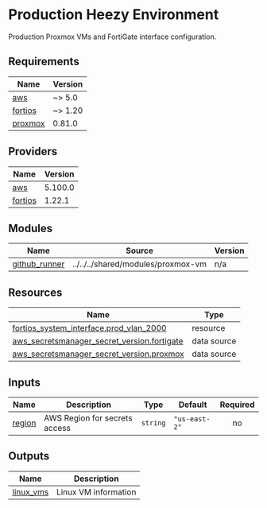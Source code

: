 # Production Heezy Environment

Production Proxmox VMs and FortiGate interface configuration.

<!-- BEGINNING OF PRE-COMMIT-TERRAFORM DOCS HOOK -->
## Requirements

| Name | Version |
|------|---------|
| <a name="requirement_aws"></a> [aws](#requirement\_aws) | ~> 5.0 |
| <a name="requirement_fortios"></a> [fortios](#requirement\_fortios) | ~> 1.20 |
| <a name="requirement_proxmox"></a> [proxmox](#requirement\_proxmox) | 0.81.0 |

## Providers

| Name | Version |
|------|---------|
| <a name="provider_aws"></a> [aws](#provider\_aws) | 5.100.0 |
| <a name="provider_fortios"></a> [fortios](#provider\_fortios) | 1.22.1 |

## Modules

| Name | Source | Version |
|------|--------|---------|
| <a name="module_github_runner"></a> [github\_runner](#module\_github\_runner) | ../../../shared/modules/proxmox-vm | n/a |

## Resources

| Name | Type |
|------|------|
| [fortios_system_interface.prod_vlan_2000](https://registry.terraform.io/providers/fortinetdev/fortios/latest/docs/resources/system_interface) | resource |
| [aws_secretsmanager_secret_version.fortigate](https://registry.terraform.io/providers/hashicorp/aws/latest/docs/data-sources/secretsmanager_secret_version) | data source |
| [aws_secretsmanager_secret_version.proxmox](https://registry.terraform.io/providers/hashicorp/aws/latest/docs/data-sources/secretsmanager_secret_version) | data source |

## Inputs

| Name | Description | Type | Default | Required |
|------|-------------|------|---------|:--------:|
| <a name="input_region"></a> [region](#input\_region) | AWS Region for secrets access | `string` | `"us-east-2"` | no |

## Outputs

| Name | Description |
|------|-------------|
| <a name="output_linux_vms"></a> [linux\_vms](#output\_linux\_vms) | Linux VM information |
<!-- END OF PRE-COMMIT-TERRAFORM DOCS HOOK -->
